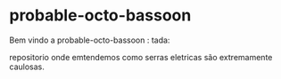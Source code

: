 # probable-octo-bassoon

Bem vindo  a probable-octo-bassoon : tada:

repositorio onde emtendemos como serras eletricas são extremamente caulosas.